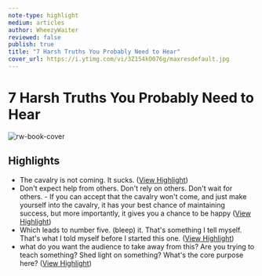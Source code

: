 ```yaml
---
note-type: highlight
medium: articles
author: WheezyWaiter
reviewed: false
publish: true
title: "7 Harsh Truths You Probably Need to Hear"
cover_url: https://i.ytimg.com/vi/3Z154kO076g/maxresdefault.jpg
---
```

# 7 Harsh Truths You Probably Need to Hear

![rw-book-cover](https://i.ytimg.com/vi/3Z154kO076g/maxresdefault.jpg)

## Highlights
- The cavalry is not coming. It sucks. ([View Highlight](https://read.readwise.io/read/01hyq5s2dh40v8myzb39dn5jfs))
- Don't expect help from others. Don't rely on others. Don't wait for others. - If you can accept that the cavalry won't come, and just make yourself into the cavalry, it has your best chance of maintaining success, but more importantly, it gives you a chance to be happy ([View Highlight](https://read.readwise.io/read/01hyq5smc2dbc055aaz0csjh0f))
- Which leads to number five. (bleep) it. That's something I tell myself. That's what I told myself before I started this one. ([View Highlight](https://read.readwise.io/read/01hyq5x0qxcsmwszkknvc60kcz))
- what do you want the audience to take away from this? Are you trying to teach something? Shed light on something? What's the core purpose here? ([View Highlight](https://read.readwise.io/read/01hyq5v3t2k4y7cvsxbdt65msy))
